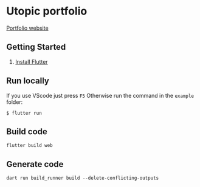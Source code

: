 # Utopic portfolio

[Portfolio website](https://utopicnarwhal.github.io/)

## Getting Started

1. [Install Flutter](https://flutter.dev/docs/get-started/install)

## Run locally

If you use VScode just press `F5`
Otherwise run the command in the `example` folder:
```
$ flutter run
```

## Build code

```
flutter build web
```

## Generate code

```
dart run build_runner build --delete-conflicting-outputs
```
